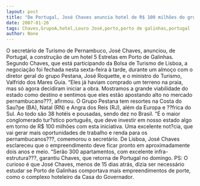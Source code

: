 ```yaml
---
layout: post
title: "De Portugal, José Chaves anuncia hotel de R$ 100 milhões do grupo Pestana em Porto de Galinhas"
date: 2007-01-26
tags: Chaves,GrupoA,hotel,Louro José,porto,porto de galinhas,portugal
author: None
---
```

O secretário de Turismo de Pernambuco, José Chaves, anunciou, de Portugal, a construção de um hotel 5 Estrelas em Porto de Galinhas. 
Segundo Chaves, que está participando da Bolsa de Turismo de Lisboa, a negociação foi fechada nesta sexta-feira à tarde, durante um almoço com o diretor geral do grupo Pestana, José Roquette, e o ministro do Turismo, Valfrido dos Mares Guia.
“Eles
 já haviam comprado um terreno na praia, mas só agora decidiram iniciar a obra. Mostramos a grande viabilidade do estado como destino e sentimos que eles estão apostando alto no mercado pernambucano???, afirmou.
O Grupo Pestana tem resortes na Costa do Sau?pe (BA), Natal (RN) e Angra dos Reis (RJ), além da Europa e ??frica do Sul. 
Ao todo são 38 hotéis e pousadas, sendo dez no Brasil. 
“É o maior conglomerado tur?stico português, que deve investir em nosso estado algo em torno de R$ 100 milhões com esta iniciativa. Uma excelente not?cia, que vai gerar mais oportunidades de trabalho e renda para os pernambucanos???, comemorou o secretário. 
De Lisboa, José Chaves esclareceu que o empreendimento deve ficar pronto em aproximadamente dois anos e meio. 
“Serão 300 apartamentos, com excelente infra-estrutura???, garantiu Chaves, que retorna de Portugal no domingo.
PS: O curioso é que José Chaves, menos de 15 dias atrás, dizia ser necessário estudar se Porto de Galinhas comportava mais empreendimentos de porte, como o complexo hoteleiro da Casa do Governador. 